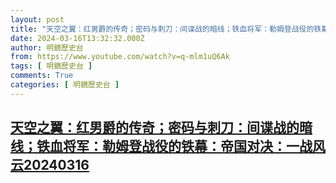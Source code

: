 ```yaml
---
layout: post
title: "天空之翼：红男爵的传奇；密码与刺刀：间谍战的暗线；铁血将军：勒姆登战役的铁幕：帝国对决：一战风云20240316"
date: 2024-03-16T13:32:32.000Z
author: 明鏡歷史台
from: https://www.youtube.com/watch?v=q-mlm1uQ6Ak
tags: [ 明鏡歷史台 ]
comments: True
categories: [ 明鏡歷史台 ]
---
```

<!--1710595952000-->
[天空之翼：红男爵的传奇；密码与刺刀：间谍战的暗线；铁血将军：勒姆登战役的铁幕：帝国对决：一战风云20240316](https://www.youtube.com/watch?v=q-mlm1uQ6Ak)
------

<div>

</div>
